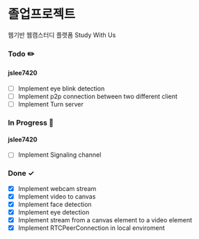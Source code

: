 # 졸업프로젝트

웹기반 웹캠스터디 플랫폼 Study With Us

### Todo ✏️

#### jslee7420

- [ ] Implement eye blink detection
- [ ] Implement p2p connection between two different client
- [ ] Implement Turn server

### In Progress 🚀

#### jslee7420

- [ ] Implement Signaling channel

### Done ✓

- [x] Implement webcam stream
- [x] Implement video to canvas
- [x] Implement face detection
- [x] Implement eye detection
- [x] Implement stream from a canvas element to a video element
- [x] Implement RTCPeerConnection in local enviroment